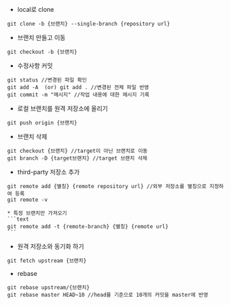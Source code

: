 * local로 clone
```text
git clone -b {브랜치} --single-branch {repository url}
```

* 브랜치 만들고 이동
```text
git checkout -b {브랜치}
```


* 수정사항 커밋
```text
git status //변경된 파일 확인
git add -A  (or) git add . //변경된 전체 파일 반영
git commit -m "메시지" //작업 내용에 대한 메시지 기록
```

* 로컬 브랜치를 원격 저장소에 올리기
```text
git push origin {브랜치}
```

* 브랜치 삭제
```text
git checkout {브랜치} //target이 아닌 브랜치로 이동
git branch -D {target브랜치} //target 브랜치 삭제
```

* third-party 저장소 추가
```text
git remote add {별칭} {remote repository url} //외부 저장소를 별칭으로 지정하여 등록
git remote -v
```
    * 특정 브랜치만 가져오기
    ```text
    git remote add -t {remote-branch} {별칭} {remote url}
    ```

* 원격 저장소와 동기화 하기
```text
git fetch upstream {브랜치}
```

* rebase
```text
git rebase upstream/{브랜치}
git rebase master HEAD~10 //head를 기준으로 10개의 커밋을 master에 반영
```
